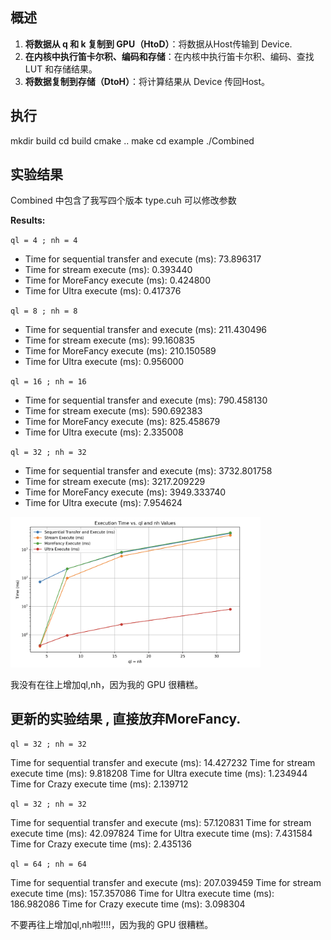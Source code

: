 ## 概述

1. **将数据从 q 和 k 复制到 GPU（HtoD）**：将数据从Host传输到 Device.
2. **在内核中执行笛卡尔积、编码和存储**：在内核中执行笛卡尔积、编码、查找 LUT 和存储结果。
3. **将数据复制到存储（DtoH）**：将计算结果从 Device 传回Host。

## 执行
mkdir build
cd build
cmake ..
make
cd example
./Combined


## 实验结果
Combined 中包含了我写四个版本
type.cuh 可以修改参数

**Results:**

`ql = 4 ; nh = 4`

- Time for sequential transfer and execute (ms): 73.896317  
- Time for stream execute (ms): 0.393440  
- Time for MoreFancy execute (ms): 0.424800  
- Time for Ultra execute (ms): 0.417376  

`ql = 8 ; nh = 8`

- Time for sequential transfer and execute (ms): 211.430496  
- Time for stream execute (ms): 99.160835  
- Time for MoreFancy execute (ms): 210.150589  
- Time for Ultra execute (ms): 0.956000  

`ql = 16 ; nh = 16`

- Time for sequential transfer and execute (ms): 790.458130  
- Time for stream execute (ms): 590.692383  
- Time for MoreFancy execute (ms): 825.458679  
- Time for Ultra execute (ms): 2.335008  

`ql = 32 ; nh = 32`

- Time for sequential transfer and execute (ms): 3732.801758  
- Time for stream execute (ms): 3217.209229  
- Time for MoreFancy execute (ms): 3949.333740  
- Time for Ultra execute (ms): 7.954624    

<img src="./picture/FinalResult.png" alt="图片描述" width="400" />

我没有在往上增加ql,nh，因为我的 GPU 很糟糕。


## 更新的实验结果 , 直接放弃MoreFancy.

`ql = 32 ; nh = 32`

Time for sequential transfer and execute (ms): 14.427232
Time for stream execute time (ms): 9.818208
Time for Ultra execute time (ms): 1.234944
Time for Crazy execute time (ms): 2.139712

`ql = 32 ; nh = 32`

Time for sequential transfer and execute (ms): 57.120831
Time for stream execute time (ms): 42.097824
Time for Ultra execute time (ms): 7.431584
Time for Crazy execute time (ms): 2.435136

`ql = 64 ; nh = 64`

Time for sequential transfer and execute (ms): 207.039459
Time for stream execute time (ms): 157.357086
Time for Ultra execute time (ms): 186.982086
Time for Crazy execute time (ms): 3.098304

不要再往上增加ql,nh啦!!!!，因为我的 GPU 很糟糕。

